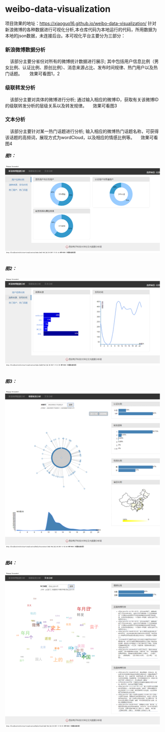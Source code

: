 weibo-data-visualization
=================================== 
项目效果的地址：https://xiaoguo16.github.io/weibo-data-visualization/
针对新浪微博的各种数据进行可视化分析,本仓库代码为本地运行的代码，所用数据为本地的json数据，未连接后台。本可视化平台主要分为三部分：
### 新浪微博数据分析
     该部分主要分省份对所有的微博统计数据进行展示;
     其中包括用户信息比例（男女比例、认证比例、原创比例）、消息来源占比、发布时间规律、热门用户以及热门话题。 
     效果可看图1，2
### 级联转发分析 
     该部分主要对具体的微博进行分析;
     通过输入相应的微博ID，获取有关该微博ID的级联转发分析的层级关系以及转发规律。
     效果可看图3
### 文本分析
     该部分主要针对某一热门话题进行分析;
     输入相应的微博热门话题名称，可获得该话题的高频词，展现方式为wordCloud，以及相应的情感比例等。
     效果可看图4
##### 图1：
![用户信息比例](https://github.com/xiaoguo16/weibo-data-visualization/blob/master/result/%E7%94%A8%E6%88%B7%E4%BF%A1%E6%81%AF%E6%AF%94%E4%BE%8B.png)  
##### 图2： 
![消息来源](https://github.com/xiaoguo16/weibo-data-visualization/blob/master/result/%E6%B6%88%E6%81%AF%E6%9D%A5%E6%BA%90.png)  
##### 图3：
![级联转发分析](https://github.com/xiaoguo16/weibo-data-visualization/blob/master/result/%E7%BA%A7%E8%81%94%E8%BD%AC%E5%8F%91.png)  
##### 图4：
![文本分析](https://github.com/xiaoguo16/weibo-data-visualization/blob/master/result/%E6%96%87%E6%9C%AC%E5%88%86%E6%9E%90.png)  



